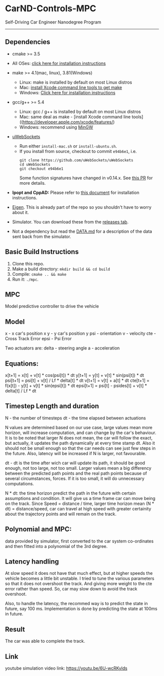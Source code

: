 # CarND-Controls-MPC
Self-Driving Car Engineer Nanodegree Program

---

## Dependencies

* cmake >= 3.5
 * All OSes: [click here for installation instructions](https://cmake.org/install/)
* make >= 4.1(mac, linux), 3.81(Windows)
  * Linux: make is installed by default on most Linux distros
  * Mac: [install Xcode command line tools to get make](https://developer.apple.com/xcode/features/)
  * Windows: [Click here for installation instructions](http://gnuwin32.sourceforge.net/packages/make.htm)
* gcc/g++ >= 5.4
  * Linux: gcc / g++ is installed by default on most Linux distros
  * Mac: same deal as make - [install Xcode command line tools]((https://developer.apple.com/xcode/features/)
  * Windows: recommend using [MinGW](http://www.mingw.org/)
* [uWebSockets](https://github.com/uWebSockets/uWebSockets)
  * Run either `install-mac.sh` or `install-ubuntu.sh`.
  * If you install from source, checkout to commit `e94b6e1`, i.e.
    ```
    git clone https://github.com/uWebSockets/uWebSockets
    cd uWebSockets
    git checkout e94b6e1
    ```
    Some function signatures have changed in v0.14.x. See [this PR](https://github.com/udacity/CarND-MPC-Project/pull/3) for more details.

* **Ipopt and CppAD:** Please refer to [this document](https://github.com/udacity/CarND-MPC-Project/blob/master/install_Ipopt_CppAD.md) for installation instructions.
* [Eigen](http://eigen.tuxfamily.org/index.php?title=Main_Page). This is already part of the repo so you shouldn't have to worry about it.
* Simulator. You can download these from the [releases tab](https://github.com/udacity/self-driving-car-sim/releases).
* Not a dependency but read the [DATA.md](./DATA.md) for a description of the data sent back from the simulator.


## Basic Build Instructions

1. Clone this repo.
2. Make a build directory: `mkdir build && cd build`
3. Compile: `cmake .. && make`
4. Run it: `./mpc`.

## MPC
Model predictive controller to drive the vehicle

## Model
x - x car's position x
y - y car's position y
psi - orientation
v - velocity
cte - Cross Track Error
epsi - Psi Error

Two actuators are:
delta - steering angle
a - acceleration

## Equations:
x[t+1] = x[t] + v[t] * cos(psi[t]) * dt
y[t+1] = y[t] + v[t] * sin(psi[t]) * dt
psi[t+1] = psi[t] + v[t] / Lf * delta[t] * dt
v[t+1] = v[t] + a[t] * dt
cte[t+1] = f(x[t]) - y[t] + v[t] * sin(epsi[t]) * dt
epsi[t+1] = psi[t] - psides[t] + v[t] * delta[t] / Lf * dt

## Timestep Length and duration

N - the number of timesteps
dt - the time elapsed between actuations

N values are determined based on our use case, large values mean more horizon, will increase computation, and can change by the car's behaviour. It is to be noted that larger N does not mean, the car will follow the exact, but actually, it updates the path dynamically at every time stamp dt. Also it should not be small enough so that the car needs can see just few steps in the future. Also, latency will be increased if N is larger, not favourable.

dt - dt is the time after wich car will update its path, it should be good enough, not too large, not too small. Larger values mean a big differency between the predicted path points and the real path points because of several circumstances, forces. If it is too small, it will do unnecessary computations.

N * dt: the time horizon predict the path in the future with certain assumptions and condition. It will give us a time frame car can move being on the track.
Since Speed = distance / time, larger time horizon mean (N * dt) = distance/speed, car can travel at high speed with greater certainity about the trajectory points and will remain on the track.

## Polynomial and MPC:
data provided by simulator, first converted to the car system co-ordinates and then fitted into a polynomial of the 3rd degree.

## Latency handling
At slow speed it does not have that much effect, but at higher speeds the vehicle becomes a little bit unstable. I tried to tune the various parameters so that it does not overshoot the track. And giving more weight to the cte error rather than speed. So, car may slow down to avoid the track overshoot.

Also, to handle the latency, the recommed way is to predict the state in future, say 100 ms. Implementation is done by predicting the state at 100ms in future.

## Result
The car was able to complete the track.

## Link
youtube simulation video link: https://youtu.be/6U-wcRKylds